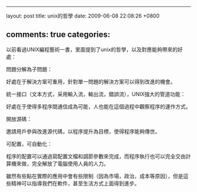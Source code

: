 
---
layout: post
title: unix的哲學
date: 2009-06-08 22:08:26 +0800

comments: true
categories: 
---
以前看過UNIX編程藝術一書，里面提到了unix的哲學，以及對應能夠帶來的好處：

問題分解為子問題：

好處在于解決方案可重用，針對單一問題的解決方案可以得到改進的機會。

統一接口（文本方式，采用輸入流，輸出流，錯誤流），UNIX強大的管道功能：

好處在于使得多程序間通信成為可能，人也能在這個過程中觀察程序的運作方式。

開放源碼：

邀請用戶參與改進源代碼，以程序提升為目標，使得程序能夠傳世。

可配置，可自動化：

程序的配置可以通過寫配置文檔和調節參數來完成，而程序執行也可以完全交由計算機來做，完全解放了電腦使用人員的人力。

雖然有些點在實際的應用中會有些限制（因為市場，政治，成本等原因），但是這些精神可以指導我們在軟件，甚至生活方式上面得到進步。
